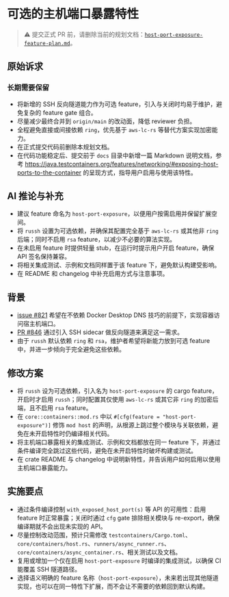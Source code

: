 # 可选的主机端口暴露特性

> ⚠️ 提交正式 PR 前，请删除当前的规划文档：[`host-port-exposure-feature-plan.md`](host-port-exposure-feature-plan.md)。

## 原始诉求

### 长期需要保留
- 将新增的 SSH 反向隧道能力作为可选 feature，引入与关闭时均易于维护，避免复杂的 feature gate 组合。
- 尽量减少最终合并到 `origin/main` 的改动面，降低 reviewer 负担。
- 全程避免直接或间接依赖 `ring`，优先基于 `aws-lc-rs` 等替代方案实现加密能力。
- 在正式提交代码前删除本规划文档。
- 在代码功能稳定后、提交前于 `docs` 目录中新增一篇 Markdown 说明文档，参考 <https://java.testcontainers.org/features/networking/#exposing-host-ports-to-the-container> 的呈现方式，指导用户启用与使用该特性。

## AI 推论与补充
- 建议 feature 命名为 `host-port-exposure`，以便用户按需启用并保留扩展空间。
- 将 `russh` 设置为可选依赖，并确保其配置完全基于 `aws-lc-rs` 或其他非 `ring` 后端；同时不启用 `rsa` feature，以减少不必要的算法实现。
- 在未启用 feature 时提供轻量 stub，在运行时提示用户开启 feature，确保 API 签名保持兼容。
- 将相关集成测试、示例和文档同样置于该 feature 下，避免默认构建受影响。
- 在 README 和 changelog 中补充启用方式与注意事项。

## 背景
- [issue #821](https://github.com/testcontainers/testcontainers-rs/issues/821) 希望在不依赖 Docker Desktop DNS 技巧的前提下，实现容器访问宿主机端口。
- [PR #846](https://github.com/testcontainers/testcontainers-rs/pull/846) 通过引入 SSH sidecar 做反向隧道来满足这一需求。
- 由于 `russh` 默认依赖 `ring` 和 `rsa`，维护者希望将新能力放到可选 feature 中，并进一步倾向于完全避免这些依赖。

## 修改方案
- 将 `russh` 设为可选依赖，引入名为 `host-port-exposure` 的 cargo feature，开启时才启用 `russh`；同时配置其仅使用 `aws-lc-rs` 或其它非 `ring` 的加密后端，且不启用 `rsa` feature。
- 在 `core::containers::mod.rs` 中以 `#[cfg(feature = "host-port-exposure")]` 修饰 `mod host` 的声明，从根源上跳过整个模块与关联依赖，避免在未开启特性时仍编译相关代码。
- 将主机端口暴露相关的集成测试、示例和文档都放在同一 feature 下，并通过条件编译完全跳过这些代码，避免在未开启特性时破坏构建或测试。
- 在 crate README 与 changelog 中说明新特性，并告诉用户如何启用以使用主机端口暴露能力。

## 实施要点
- 通过条件编译控制 `with_exposed_host_port(s)` 等 API 的可用性：启用 feature 时正常暴露；关闭时通过 `cfg` gate 排除相关模块与 re-export，确保编译期就不会出现未实现的 API。
- 尽量控制改动范围，预计只需修改 `testcontainers/Cargo.toml`、`core/containers/host.rs`、`runners/async_runner.rs`、`core/containers/async_container.rs`、相关测试以及文档。
- 复用或增加一个仅在启用 `host-port-exposure` 时编译的集成测试，以确保 CI 能覆盖 SSH 隧道路径。
- 选择语义明确的 feature 名称（`host-port-exposure`），未来若出现其他隧道实现，也可以在同一特性下扩展，而不会让不需要的依赖回到默认构建。
